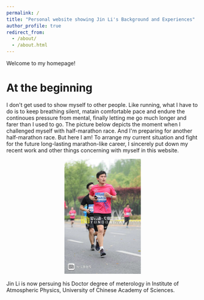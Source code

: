 ```yaml
---
permalink: /
title: "Personal website showing Jin Li's Background and Experiences"
author_profile: true
redirect_from: 
  - /about/
  - /about.html
---
```


Welcome to my homepage!


At the beginning
======
I don't get used to show myself to other people. Like running, what I have to do is to keep breathing silent, matain comfortable pace and endure the continoues pressure from mental, finally letting me go much longer and farer than I used to go. The picture below depicts the moment when I challenged myself with half-marathon race. And I'm preparing for another half-marathon race. But here I am! To arrange my current situation and fight for the future long-lasting marathon-like career, I sincerely put down my recent work and other things  concerning with myself in this website.

<p align="center">
  <img src="../images/marathon.jpeg" alt="我的头像" width="200"/>
</p>

Jin Li is now persuing his Doctor degree of meterology in Institute of Atmospheric Physics, University of Chinese Academy of Sciences. 
